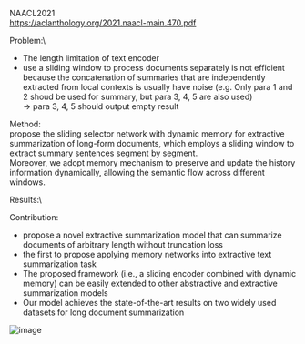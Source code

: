 NAACL2021\
https://aclanthology.org/2021.naacl-main.470.pdf

Problem:\
- The length limitation of text encoder
- use a sliding window to process documents separately is not efficient because the concatenation of summaries that are independently extracted from local contexts is usually have noise (e.g. Only para 1 and 2 shoud be used for summary, but para 3, 4, 5 are also used)\
→ para 3, 4, 5 should output empty result

Method:\
propose the sliding selector network with dynamic memory for extractive summarization of long-form documents, which employs a sliding window to extract summary sentences segment by segment. \
Moreover, we adopt memory mechanism to preserve and update the history information dynamically, allowing the semantic flow across different windows.

Results:\

Contribution:
- propose a novel extractive summarization model that can summarize documents of arbitrary length without truncation loss
- the first to propose applying memory networks into extractive text summarization task
- The proposed framework (i.e., a sliding encoder combined with dynamic memory) can be easily extended to other abstractive and extractive summarization models
- Our model achieves the state-of-the-art results on two widely used datasets for long document summarization

![image](https://user-images.githubusercontent.com/50447179/157353294-64320c91-1f6e-4b36-ae07-585bee1a3da5.png)
